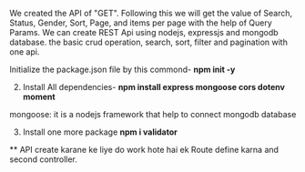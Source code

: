 We created the API of "GET". Following this we will get the value of Search, Status, Gender, Sort, Page, and items per page with the help of Query Params.
We can create REST Api using nodejs, expressjs and mongodb database.  the basic crud operation,  search, sort, filter and pagination with one api.

Initialize the package.json file by this commond-
   **npm init -y**

2. Install All dependencies-
   **npm install express mongoose cors dotenv moment**

mongoose: it is a nodejs framework that help to connect mongodb database

3. Install one more package
   **npm i validator**

\*\* API create karane ke liye do work hote hai ek Route define karna and second controller.
